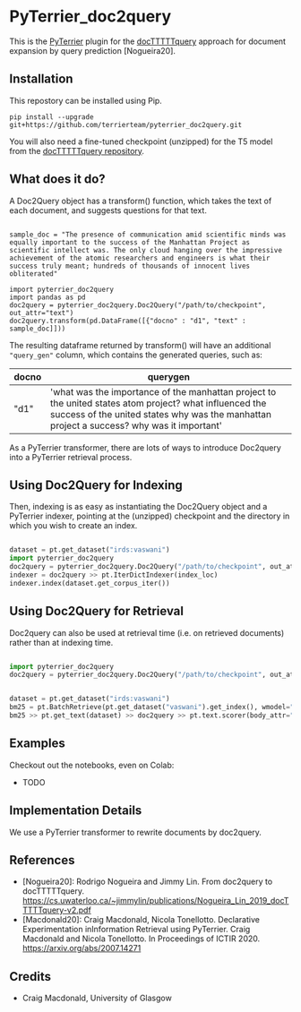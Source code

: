 # PyTerrier_doc2query

This is the [PyTerrier](https://github.com/terrier-org/pyterrier) plugin for the [docTTTTTquery](https://github.com/castorini/docTTTTTquery) approach for document expansion by query prediction [Nogueira20].

## Installation

This repostory can be installed using Pip.

    pip install --upgrade git+https://github.com/terrierteam/pyterrier_doc2query.git

You will also need a fine-tuned checkpoint (unzipped) for the T5 model from the [docTTTTTquery repository](https://github.com/castorini/docTTTTTquery#data-and-trained-models-ms-marco-passage-ranking-dataset).


## What does it do?

A Doc2Query object has a transform() function, which takes the text of each document, and suggests questions
for that text. 

```

sample_doc = "The presence of communication amid scientific minds was equally important to the success of the Manhattan Project as scientific intellect was. The only cloud hanging over the impressive achievement of the atomic researchers and engineers is what their success truly meant; hundreds of thousands of innocent lives obliterated"

import pyterrier_doc2query
import pandas as pd
doc2query = pyterrier_doc2query.Doc2Query("/path/to/checkpoint", out_attr="text")
doc2query.transform(pd.DataFrame([{"docno" : "d1", "text" : sample_doc]]))

```

The resulting dataframe returned by transform() will have an additional `"query_gen"` column, which
contains the generated queries, such as:

| docno | querygen  |
|-------|-----------|
| "d1"  | 'what was the importance of the manhattan project to the united states atom project? what influenced the success of the united states why was the manhattan project a success? why was it important' |

As a PyTerrier transformer, there are lots of ways to introduce Doc2query into a PyTerrier retrieval
process.

## Using Doc2Query for Indexing


Then, indexing is as easy as instantiating the Doc2Query object and a PyTerrier indexer, pointing at the (unzipped) checkpoint and the directory in which you wish to create an index.

```python

dataset = pt.get_dataset("irds:vaswani")
import pyterrier_doc2query
doc2query = pyterrier_doc2query.Doc2Query("/path/to/checkpoint", out_attr="text")
indexer = doc2query >> pt.IterDictIndexer(index_loc)
indexer.index(dataset.get_corpus_iter())
```

## Using Doc2Query for Retrieval

Doc2query can also be used at retrieval time (i.e. on retrieved documents) rather than 
at indexing time.

```python

import pyterrier_doc2query
doc2query = pyterrier_doc2query.Doc2Query("/path/to/checkpoint", out_attr="querygen")


dataset = pt.get_dataset("irds:vaswani")
bm25 = pt.BatchRetrieve(pt.get_dataset("vaswani").get_index(), wmodel="BM25")
bm25 >> pt.get_text(dataset) >> doc2query >> pt.text.scorer(body_attr="querygen", wmodel="BM25")

```


## Examples

Checkout out the notebooks, even on Colab:

 - TODO

## Implementation Details

We use a PyTerrier transformer to rewrite documents by doc2query.

## References

  - [Nogueira20]: Rodrigo Nogueira and Jimmy Lin. From doc2query to docTTTTTquery. https://cs.uwaterloo.ca/~jimmylin/publications/Nogueira_Lin_2019_docTTTTTquery-v2.pdf
  - [Macdonald20]: Craig Macdonald, Nicola Tonellotto. Declarative Experimentation inInformation Retrieval using PyTerrier. Craig Macdonald and Nicola Tonellotto. In Proceedings of ICTIR 2020. https://arxiv.org/abs/2007.14271

## Credits

- Craig Macdonald, University of Glasgow
